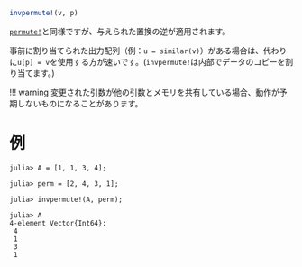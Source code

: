 ```julia
invpermute!(v, p)
```

[`permute!`](@ref)と同様ですが、与えられた置換の逆が適用されます。

事前に割り当てられた出力配列（例：`u = similar(v)`）がある場合は、代わりに`u[p] = v`を使用する方が速いです。(`invpermute!`は内部でデータのコピーを割り当てます。)

!!! warning
    変更された引数が他の引数とメモリを共有している場合、動作が予期しないものになることがあります。


# 例

```jldoctest
julia> A = [1, 1, 3, 4];

julia> perm = [2, 4, 3, 1];

julia> invpermute!(A, perm);

julia> A
4-element Vector{Int64}:
 4
 1
 3
 1
```
